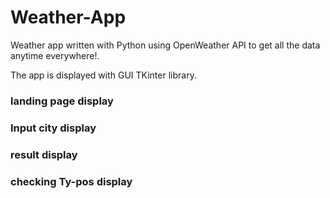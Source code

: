 # Weather-App
Weather app written with Python using OpenWeather API to get all the data anytime everywhere!.

The app is displayed with GUI TKinter library.

### landing page display


### Input city display


### result display


### checking Ty-pos display
